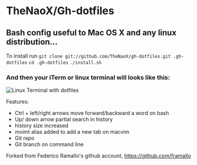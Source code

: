 # TheNaoX/Gh-dotfiles 
## Bash config useful to Mac OS X and any linux distribution...

To install run
 `git clone git://github.com/TheNaoX/gh-dotfiles.git .gh-dotfiles`
 `cd .gh-dotfiles`
 `./install.sh`

### And then your iTerm or linux terminal will looks like this:

 ![Linux Terminal with dotfiles](http://dl.dropbox.com/u/56777664/Linux%20terminal%20sample.png)

Features:
*   Ctrl + left/right arrows move forward/backward a word on bash
*   Up/ down arrow partial search in history
*   history size increased
*   mvimt alias added to add a new tab on macvim
*   Git repo
*   Git branch on command line

Forked from Federico Ramallo's github account, https://github.com/framallo
